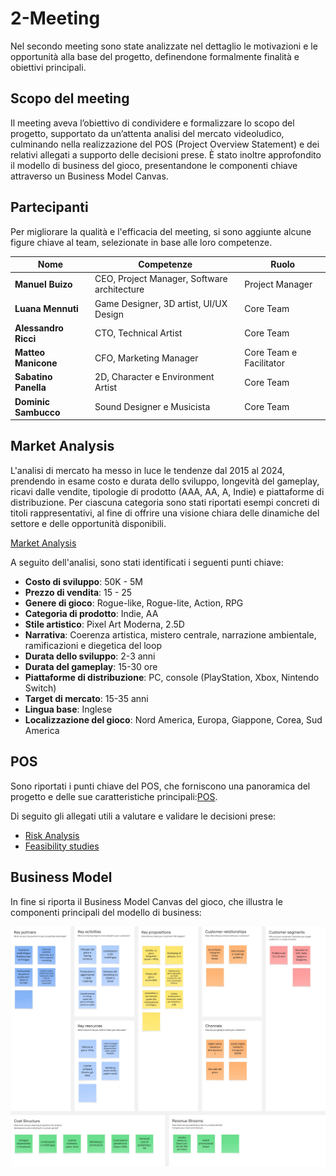 # 2-Meeting

Nel secondo meeting sono state analizzate nel dettaglio le motivazioni e le
opportunità alla base del progetto, definendone formalmente finalità e
obiettivi principali.

## Scopo del meeting

Il meeting aveva l’obiettivo di condividere e formalizzare lo scopo del progetto,
supportato da un’attenta analisi del mercato videoludico, culminando nella
realizzazione del POS (Project Overview Statement) e dei relativi allegati a
supporto delle decisioni prese.
È stato inoltre approfondito il modello di business del gioco, presentandone le
componenti chiave attraverso un Business Model Canvas.

## Partecipanti

Per migliorare la qualità e l'efficacia del meeting, si sono aggiunte alcune
figure chiave al team, selezionate in base alle loro competenze.

| Nome                 | Competenze                                  | Ruolo                   |
|----------------------|---------------------------------------------|-------------------------|
| **Manuel Buizo**     | CEO, Project Manager, Software architecture | Project Manager         |
| **Luana Mennuti**    | Game Designer, 3D artist, UI/UX Design      | Core Team               |
| **Alessandro Ricci** | CTO, Technical Artist                       | Core Team               |
| **Matteo Manicone**  | CFO, Marketing Manager                      | Core Team e Facilitator |
| **Sabatino Panella** | 2D, Character e Environment Artist          | Core Team               |
| **Dominic Sambucco** | Sound Designer e Musicista                  | Core Team               |

## Market Analysis

L'analisi di mercato ha messo in luce le tendenze dal 2015 al 2024, prendendo
in esame costo e durata dello sviluppo, longevità del gameplay, ricavi dalle
vendite, tipologie di prodotto (AAA, AA, A, Indie) e piattaforme di distribuzione.
Per ciascuna categoria sono stati riportati esempi concreti di titoli
rappresentativi, al fine di offrire una visione chiara delle dinamiche del
settore e delle opportunità disponibili.

[Market Analysis](Market-Analysis.md)

A seguito dell'analisi, sono stati identificati i seguenti punti chiave:

- **Costo di sviluppo**: 50K - 5M
- **Prezzo di vendita**: 15 - 25
- **Genere di gioco**: Rogue-like, Rogue-lite, Action, RPG
- **Categoria di prodotto**: Indie, AA
- **Stile artistico**: Pixel Art Moderna, 2.5D
- **Narrativa**: Coerenza artistica, mistero centrale, narrazione ambientale, ramificazioni e diegetica del loop
- **Durata dello sviluppo**: 2-3 anni
- **Durata del gameplay**: 15-30 ore
- **Piattaforme di distribuzione**: PC, console (PlayStation, Xbox, Nintendo Switch)
- **Target di mercato**: 15-35 anni
- **Lingua base**: Inglese
- **Localizzazione del gioco**: Nord America, Europa, Giappone, Corea, Sud America

## POS

Sono riportati i punti chiave del POS, che forniscono una panoramica
del progetto e delle sue caratteristiche principali:[POS](POS.md).

Di seguito gli allegati utili a valutare e validare le decisioni prese:

- [Risk Analysis](Risk-Analysis.md)
- [Feasibility studies](Feasibility-Studies.md)

## Business Model

In fine si riporta il Business Model Canvas del gioco, che illustra le
componenti principali del modello di business:

![Business Model Canvas](../../public/resources/business-model-canvas.jpg)